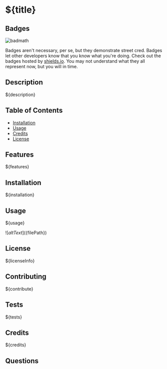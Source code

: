 # ${title}

## Badges

![badmath](https://img.shields.io/github/languages/top/lernantino/badmath)

Badges aren't necessary, per se, but they demonstrate street cred. Badges let other developers know that you know what you're doing. Check out the badges hosted by [shields.io](https://shields.io/). You may not understand what they all represent now, but you will in time.

## Description
${description}

## Table of Contents
- [Installation](#installation)
- [Usage](#usage)
- [Credits](#credits)
- [License](#license)

## Features
${features}

## Installation
${installation}

## Usage
${usage}

![${altText}](${filePath})

## License
${licenseInfo}

## Contributing
${contribute}

## Tests
${tests}

## Credits
${credits}

## Questions




